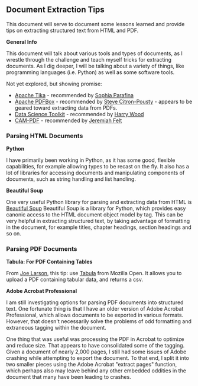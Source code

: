 ## Document Extraction Tips

This document will serve to document some lessons learned and provide tips on extracting structured text from HTML and PDF.

**General Info**

This document will talk about various tools and types of documents, as I wrestle through the challenge and teach myself tricks for extracting documents.  As I dig deeper, I will be talking about a variety of things, like programming languages (i.e. Python) as well as some software tools.

Not yet explored, but showing promise:

- [Apache Tika](http://tika.apache.org/) - recommended by [Sophia Parafina](http://twitter.com/spara)
- [Apache PDFBox](http://pdfbox.apache.org/) - recommended by [Steve Citron-Pousty](http://twitter.com/@TheSteve0) - appears to be geared toward extracting data from PDFs.
- [Data Science Toolkit](http://www.datasciencetoolkit.org/) - recommended by [Harry Wood](http://twitter.com/harry_wood)
- [CAM-PDF](http://search.cpan.org/~cdolan/CAM-PDF-1.60/lib/CAM/PDF.pm) - recommended by [Jeremiah Felt](http://twitter.com/jeremiahfelt)

### Parsing HTML Documents

**Python**

I have primarily been working in Python, as it has some good, flexible capabilities, for example allowing types to be recast on the fly.  It also has a lot of libraries for accessing documents and manipulating components of documents, such as string handling and list handling.

**Beautiful Soup**

One very useful Python library for parsing and extracting data from HTML is [Beautiful Soup](http://www.crummy.com/software/BeautifulSoup/)
Beautiful Soup is a library for Python, which provides easy canonic access to the HTML document object model by tag.  This can be very helpful in extracting structured text, by taking advantage of formatting in the document, for example titles, chapter headings, section headings and so on.

### Parsing PDF Documents

**Tabula:  For PDF Containing Tables**

From [Joe Larson](https://twitter.com/oeon), this tip: use [Tabula](http://source.mozillaopennews.org/en-US/articles/introducing-tabula/) from Mozilla Open.  It allows you to upload a PDF containing tabular data, and returns a csv.

**Adobe Acrobat Professional**

I am still investigating options for parsing PDF documents into structured text.  One fortunate thing is that I have an older version of Adobe Acrobat Professional, which allows documents to be exported in various formats.  However, that doesn't necessarily solve the problems of odd formatting and extraneous tagging within the document.

One thing that was useful was processing the PDF in Acrobat to optimize and reduce size.  That appears to have consolidated some of the tagging.  Given a document of nearly 2,000 pages, I still had some issues of Adobe crashing while attempting to export the document.  To that end, I split it into two smaller pieces using the Adobe Acrobat "extract pages" function, which perhaps also may leave behind any other embedded oddities in the document that many have been leading to crashes.
